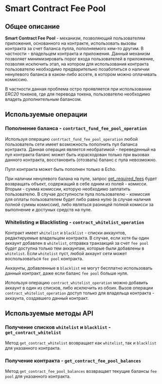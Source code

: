 # Smart Contract Fee Pool

## Общее описание

**Smart Contract Fee Pool** - механизм, позволяющий пользователям приложения, основанного на контракте,
использовать вызовы контракта за счет баланса пулла, пополняемого кем-то другим. В частности - владельцем
контракта и приложения. Данный механизм позволяет минимизировать порог входа пользователей в приложение,
позволяя исключить этап, на котором для использования контракта пользователю необходимо предварительно
позаботиться о наличии ненулевого баланса в каком-либо ассете, в котором можно оплачивать комиссию.

В частности данная проблема остро проявляется при использовании *ERC20* токенов, где для перевода токена,
пользователю необходимо владеть дополнительным балансом.

## Используемые операции

### Пополнение баланса - `contrtact_fund_fee_pool_operation`

Используя операцию `contrtact_fund_fee_pool_operation` любой пользователь сети имеет возможность пополнить пул
баланса контракта. Данная операция является необратимой - переведенный на пул контракта баланс может быть
израсходован только при вызовах данного контракта, восстановить (отозвать) баланс с пула невозможно.

Пулл контракта может быть пополнен только в Echo.

При наличии ненулевого балана на пуле, запрос [get_required_fees](https://echo-dev.io/developers/apis/database-api/#get_required_feesops-id)
будет возвращать объект, содержащий в себе одним из полей - комисси. Вторым - сумма комиссии, которую необходимо заплатить пользователю. 
В случае доступности пула пользователю - комиссия для оплаты пользователем будет либо равна нулю (в случае наличия полной суммы комиссии), 
либо являться разницей полной комисси за выполнение и достуных средств на пуле.

### Whitelisting и Blacklisting - `contract_whitelist_operation`

Контракт имеет `whitelist` и `blacklist` - списки аккаунтов, редактируемые владельцем контракта. В случае, если
хотя бы один аккаунт добавлен в `whitelist`, отправка транзакций за счет `fee pool` будет доступна только тем
аккаунтам, которые были добавлены в `whitelist`. Если `whitelist` пуст, любой аккаунт сети может воспользоваться
`fee pool` контракта.

Аккаунты, добавленные в `blacklist` не могут бесплатно использовать данный контракт, даже если баланс `fee pool`
больше нуля.

Используя операцию `contract_whitelist_operation` можно добавить аккаунт в один из списков, либо исключить из
обоих. Вызов операции `contract_whitelist_operation` доступ только для владельца контракта - аккаунта,
создавшего данный контракт.

## Используемые методы API

### Получение списков `whitelist` и `blacklist` - `get_contract_whitelist`

Метод `get_contract_whitelist` возвращает как `whitelist`, так и `blacklist` для указанного контракта.

### Получение контракта - `get_contract_fee_pool_balances`

Метод `get_contract_fee_pool_balances` возвращает текущие балансы `fee pool` для указанного контракта.
